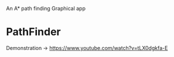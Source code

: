 An A* path finding Graphical app 
# PathFinder
Demonstration -> https://www.youtube.com/watch?v=tLX0dgkfa-E
